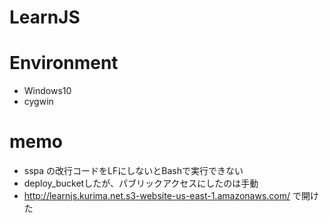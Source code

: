 # LearnJS

# Environment
- Windows10
- cygwin

# memo
- sspa の改行コードをLFにしないとBashで実行できない
- deploy_bucketしたが、パブリックアクセスにしたのは手動
- http://learnjs.kurima.net.s3-website-us-east-1.amazonaws.com/ で開けた
